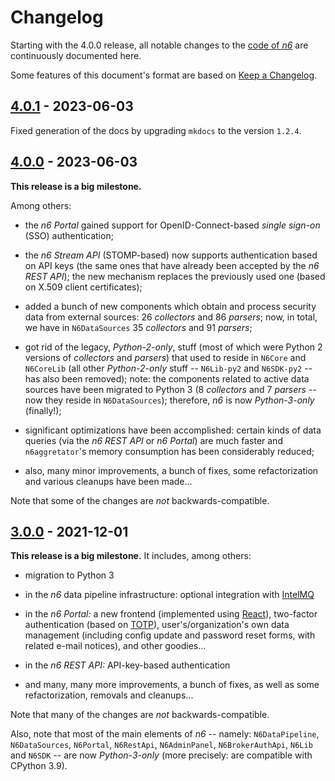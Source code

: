 # Changelog

Starting with the 4.0.0 release, all notable changes to the
[code of _n6_](https://github.com/CERT-Polska/n6) are continuously
documented here.

Some features of this document's format are based on
[Keep a Changelog](https://keepachangelog.com/).


## [4.0.1] - 2023-06-03

Fixed generation of the docs by upgrading `mkdocs` to the version `1.2.4`.


## [4.0.0] - 2023-06-03

**This release is a big milestone.**

Among others:

- the *n6 Portal* gained support for OpenID-Connect-based *single
  sign-on* (SSO) authentication;

- the *n6 Stream API* (STOMP-based) now supports authentication based on
  API keys (the same ones that have already been accepted by the *n6 REST
  API*); the new mechanism replaces the previously used one (based on
  X.509 client certificates);

- added a bunch of new components which obtain and process security
  data from external sources: 26 *collectors* and 86 *parsers*; now,
  in total, we have in `N6DataSources` 35 *collectors* and 91 *parsers*;

- got rid of the legacy, *Python-2-only*, stuff (most of which were
  Python 2 versions of *collectors* and *parsers*) that used to reside in
  `N6Core` and `N6CoreLib` (all other *Python-2-only* stuff -- `N6Lib-py2`
  and `N6SDK-py2` -- has also been removed); note: the components related
  to active data sources have been migrated to Python 3 (8 *collectors* and
  7 *parsers* -- now they reside in `N6DataSources`); therefore, *n6* is
  now  *Python-3-only* (finally!);

- significant optimizations have been accomplished: certain kinds of data
  queries (via the *n6 REST API* or *n6 Portal*) are much faster and
  `n6aggretator`'s memory consumption has been considerably reduced;

- also, many minor improvements, a bunch of fixes, some refactorization
  and various cleanups have been made...

Note that some of the changes are *not* backwards-compatible.


## [3.0.0] - 2021-12-01

**This release is a big milestone.** It includes, among others:

- migration to Python 3

- in the *n6* data pipeline infrastructure: optional integration
  with [IntelMQ](https://github.com/certtools/intelmq)

- in the *n6 Portal:* a new frontend (implemented using
  [React](https://reactjs.org/)), two-factor authentication
  (based on [TOTP](https://datatracker.ietf.org/doc/html/rfc6238)),
  user's/organization's own data management (including config update
  and password reset forms, with related e-mail notices), and other
  goodies...

- in the *n6 REST API:* API-key-based authentication

- and many, many more improvements, a bunch of fixes, as well as
  some refactorization, removals and cleanups...

Note that many of the changes are *not* backwards-compatible.

Also, note that most of the main elements of *n6* -- namely:
`N6DataPipeline`, `N6DataSources`, `N6Portal`, `N6RestApi`,
`N6AdminPanel`, `N6BrokerAuthApi`, `N6Lib` and `N6SDK` -- are now
*Python-3-only* (more precisely: are compatible with CPython 3.9).


[4.0.1]: https://github.com/CERT-Polska/n6/compare/v4.0.0...v4.0.1
[4.0.0]: https://github.com/CERT-Polska/n6/compare/v3.0.0...v4.0.0
[3.0.0]: https://github.com/CERT-Polska/n6/compare/v2.0.6a2-dev1...v3.0.0
